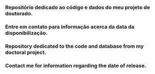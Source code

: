 ### Repositório dedicado ao código e dados do meu projeto de doutorado. ###
### Entre em contato para informação acerca da data da disponibilização. ###

### Repository dedicated to the code and database from my doctoral project. ###
### Contact me for information regarding the date of release. ###

